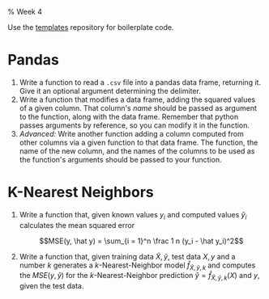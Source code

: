 % Week 4

Use the [templates][templ] repository for boilerplate code.

# Pandas

1. Write a function to read a `.csv` file into a pandas data frame,
   returning it. Give it an optional argument determining the
   delimiter.
2. Write a function that modifies a data frame, adding the squared
   values of a given column. That column's *name* should be passed as
   argument to the function, along with the data frame. Remember that
   python passes arguments by reference, so you can modify it in the
   function.
3. *Advanced:* Write another function adding a column computed from
   other columns via a given function to that data frame. The
   function, the name of the new column, and the names of the columns
   to be used as the function's arguments should be passed to your
   function. 

# K-Nearest Neighbors

1. Write a function that, given known values $y_i$ and computed values
   $\hat y_i$ calculates the mean squared error
   
   $$MSE(y, \hat y) = \sum_{i = 1}^n \frac 1 n (y_i - \hat y_i)^2$$
   
2. Write a function that, given training data $\tilde X, \tilde y$,
   test data $X, y$ and a number $k$ generates a $k$-Nearest-Neighbor
   model $\hat f_{\tilde X, \tilde y, k}$ and computes the $MSE(y,
   \hat y)$ for the $k$-Nearest-Neighbor prediction $\hat y = \hat
   f_{\tilde X, \tilde y, k}(X)$ and $y$, given the test data.

[templ]: https://github.com/dhesse/STK-INF4000-templates
